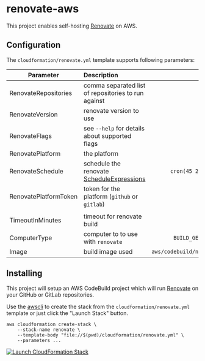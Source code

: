 # renovate-aws

This project enables self-hosting [Renovate] on AWS.

## Configuration

The `cloudformation/renovate.yml` template supports following parameters:

Parameter            | Description   | Default |
-------------------- |:------------- | -----------: |
RenovateRepositories | comma separated list of repositories to run against   ||
RenovateVersion      | renovate version to use                        | latest|
RenovateFlags        | see `--help` for details about supported flags   ||
RenovatePlatform     | the platform                               |github|
RenovateSchedule     | schedule the renovate [ScheduleExpressions] |`cron(45 23 ? * 1-5 *)`|
RenovatePlatformToken| token for the platform (`github` or `gitlab`)         ||
|||
TimeoutInMinutes     | timeout for renovate build                    | `10`   |
ComputerType| computer to to use with `renovate`| `BUILD_GENERAL1_SMALL`       |
Image       | build image used                  | `aws/codebuild/nodejs:10.1.0`|

## Installing

This project will setup an AWS CodeBuild project which will run [Renovate] on
your GitHub or GitLab repositories.

Use the [awscli] to create the stack from the `cloudformation/renovate.yml`
template or just click the "Launch Stack" button.

    aws cloudformation create-stack \
        --stack-name renovate \
        --template-body "file://$(pwd)/cloudformation/renovate.yml" \
        --parameters ...

[![Launch CloudFormation Stack](https://s3.amazonaws.com/cloudformation-examples/cloudformation-launch-stack.png)](https://console.aws.amazon.com/cloudformation/home#/stacks/new?stackName=renovate&templateURL=https://s3-eu-west-1.amazonaws.com/renovate-aws/cf-template/latest/renovate.yml)

[Renovate]: https://github.com/renovatebot/renovate
[ScheduleExpressions]: https://docs.aws.amazon.com/AmazonCloudWatch/latest/events/ScheduledEvents.html
[awscli]: https://aws.amazon.com/cli/
